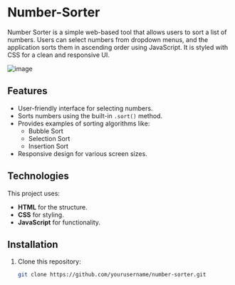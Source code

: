 # Number-Sorter
Number Sorter is a simple web-based tool that allows users to sort a list of numbers. Users can select numbers from dropdown menus, and the application sorts them in ascending order using JavaScript. It is styled with CSS for a clean and responsive UI.

![image](https://github.com/user-attachments/assets/562d13cd-2f3f-4a10-9999-d36e6fdf8100)



## Features
- User-friendly interface for selecting numbers.
- Sorts numbers using the built-in `.sort()` method.
- Provides examples of sorting algorithms like:
  - Bubble Sort
  - Selection Sort
  - Insertion Sort
- Responsive design for various screen sizes.

## Technologies
This project uses:
- **HTML** for the structure.
- **CSS** for styling.
- **JavaScript** for functionality.

## Installation
1. Clone this repository:
   ```bash
   git clone https://github.com/yourusername/number-sorter.git
